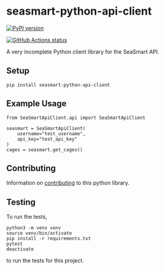 # seasmart-python-api-client

[![PyPI version](https://badge.fury.io/py/seasmart-python-api-client.svg)](https://pypi.org/project/seasmart-python-api-client/)

<a href="https://github.com/SeaSmart/seasmart-python-api-client/actions"><img alt="GitHub Actions status" src="https://github.com/SeaSmart/seasmart-python-api-client/workflows/python-tests/badge.svg"></a>

A very incomplete Python client library for the SeaSmart API.

## Setup

    pip install seasmart-python-api-client

## Example Usage

    from SeaSmartApiClient.api import SeaSmartApiClient

    seasmart = SeaSmartApiClient(
        username="test_username",
        api_key="test_api_key"
    )
    cages = seasmart.get_cages()

## Contributing

Information on [contributing](https://github.com/SeaSmart/seasmart-python-api-client/blob/master/CONTRIBUTING.md) to this python library.

## Testing

To run the tests,

    python3 -m venv venv
    source venv/bin/activate
    pip install -r requirements.txt
    pytest
    deactivate

to run the tests for this project.
